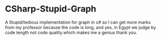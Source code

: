 # CSharp-Stupid-Graph
A Stupid/tedious implementation for graph in c# so I can get more marks from my professor because the code is long, and yes, in Egypt we judge by code length not code quality.which makes me a genius thank you.
